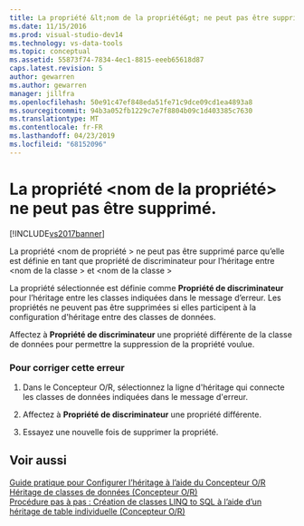 ```yaml
---
title: La propriété &lt;nom de la propriété&gt; ne peut pas être supprimé. | Microsoft Docs
ms.date: 11/15/2016
ms.prod: visual-studio-dev14
ms.technology: vs-data-tools
ms.topic: conceptual
ms.assetid: 55873f74-7834-4ec1-8815-eeeb65618d87
caps.latest.revision: 5
author: gewarren
ms.author: gewarren
manager: jillfra
ms.openlocfilehash: 50e91c47ef848eda51fe71c9dce09cd1ea4893a8
ms.sourcegitcommit: 94b3a052fb1229c7e7f8804b09c1d403385c7630
ms.translationtype: MT
ms.contentlocale: fr-FR
ms.lasthandoff: 04/23/2019
ms.locfileid: "68152096"
---
```

# <a name="the-property-ltproperty-namegt-cannot-be-deleted"></a>La propriété &lt;nom de la propriété&gt; ne peut pas être supprimé.
[!INCLUDE[vs2017banner](../includes/vs2017banner.md)]

La propriété \<nom de propriété > ne peut pas être supprimé parce qu’elle est définie en tant que propriété de discriminateur pour l’héritage entre \<nom de la classe > et \<nom de la classe >  
  
 La propriété sélectionnée est définie comme **Propriété de discriminateur** pour l’héritage entre les classes indiquées dans le message d’erreur. Les propriétés ne peuvent pas être supprimées si elles participent à la configuration d'héritage entre des classes de données.  
  
 Affectez à **Propriété de discriminateur** une propriété différente de la classe de données pour permettre la suppression de la propriété voulue.  
  
### <a name="to-correct-this-error"></a>Pour corriger cette erreur  
  
1. Dans le Concepteur O/R, sélectionnez la ligne d'héritage qui connecte les classes de données indiquées dans le message d'erreur.  
  
2. Affectez à **Propriété de discriminateur** une propriété différente.  
  
3. Essayez une nouvelle fois de supprimer la propriété.  
  
## <a name="see-also"></a>Voir aussi  
 [Guide pratique pour Configurer l’héritage à l’aide du Concepteur O/R](../data-tools/how-to-configure-inheritance-by-using-the-o-r-designer.md)   
 [Héritage de classes de données (Concepteur O/R)](../data-tools/data-class-inheritance-o-r-designer.md)   
 [Procédure pas à pas : Création de classes LINQ to SQL à l’aide d’un héritage de table individuelle (Concepteur O/R)](../data-tools/walkthrough-creating-linq-to-sql-classes-by-using-single-table-inheritance-o-r-designer.md)
